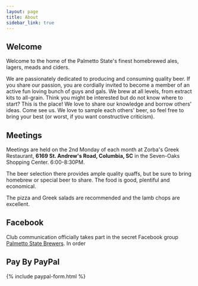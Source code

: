```yaml
---
layout: page
title: About
sidebar_link: true
---
```

## Welcome

Welcome to the home of the Palmetto State's finest homebrewed ales, lagers, meads and ciders. 

We are passionately dedicated to producing and consuming quality beer. If you share our passion, you are 
cordially invited to become a member of an active fun loving bunch of guys and gals. We brew at all levels, 
from extract kits to all-grain. Think you might be interested but do not know where to start? This is the 
place! We love to share our knowledge and borrow others' ideas. Come see us. We love to sample each others' 
beer, so feel free to bring your best (or worst, if you want constructive criticism).

## Meetings 

Meetings are held on the 2nd Monday of each month at Zorba's Greek Restaurant, 
**6169 St. Andrew's Road, Columbia, SC** in the Seven-Oaks Shopping Center. 
6:00-8:30PM. 

The beer selection there provides ample quality quaffs, but be sure to bring 
homebrew or special beer to share. The food is good, plentiful and economical. 

The pizza and Greek salads are recommended and the lamb chops are excellent.

## Facebook

Club communication officially takes part in the secret Facebook group [Palmetto State Brewers](https://www.facebook.com/groups/410072329138156/). In order

## Pay By PayPal
{% include paypal-form.html %}
